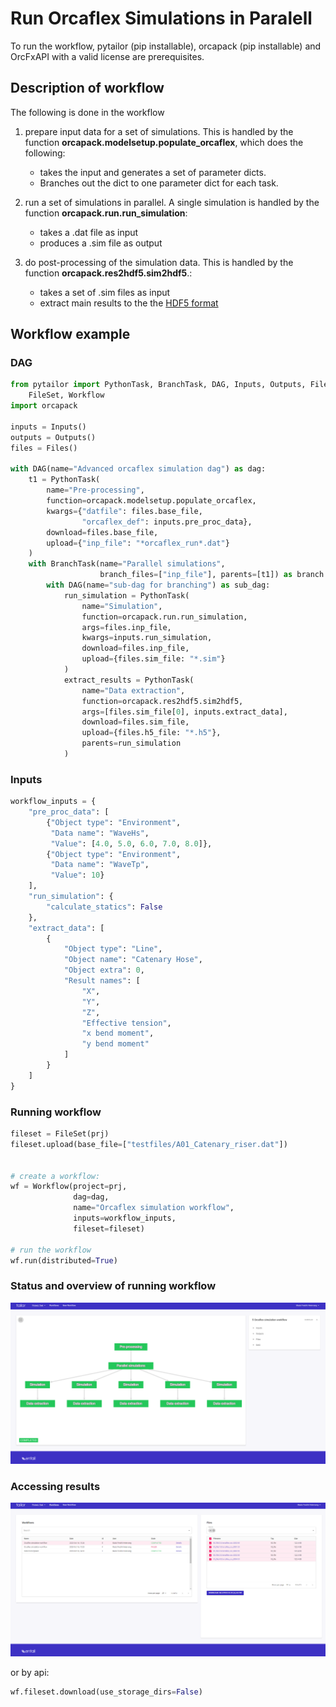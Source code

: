 # Run Orcaflex Simulations in Paralell

To run the workflow, pytailor (pip installable), orcapack (pip installable) 
and OrcFxAPI with a valid license are prerequisites.

## Description of workflow

The following is done in the workflow

1. prepare input data for a set of simulations. This is handled by the function 
**orcapack.modelsetup.populate_orcaflex**, which does the following:
    - takes the input and generates a set of parameter dicts.
    - Branches out the dict to one parameter dict for each task.

2. run a set of simulations in parallel. A single simulation is handled by the 
function **orcapack.run.run_simulation**:
    - takes a .dat file as input
    - produces a .sim file as output

3. do post-processing of the simulation data.  This is handled by the 
function **orcapack.res2hdf5.sim2hdf5**.:
    - takes a set of .sim files as input
    - extract main results to the the [HDF5 format](https://portal.hdfgroup.org/display/HDF5/HDF5)


## Workflow example

### DAG

```python
from pytailor import PythonTask, BranchTask, DAG, Inputs, Outputs, Files, Project, \
    FileSet, Workflow
import orcapack

inputs = Inputs()
outputs = Outputs()
files = Files()

with DAG(name="Advanced orcaflex simulation dag") as dag:
    t1 = PythonTask(
        name="Pre-processing",
        function=orcapack.modelsetup.populate_orcaflex,
        kwargs={"datfile": files.base_file,
                "orcaflex_def": inputs.pre_proc_data},
        download=files.base_file,
        upload={"inp_file": "*orcaflex_run*.dat"}
    )
    with BranchTask(name="Parallel simulations",
                    branch_files=["inp_file"], parents=[t1]) as branch:
        with DAG(name="sub-dag for branching") as sub_dag:
            run_simulation = PythonTask(
                name="Simulation",
                function=orcapack.run.run_simulation,
                args=files.inp_file,
                kwargs=inputs.run_simulation,
                download=files.inp_file,
                upload={files.sim_file: "*.sim"}
            )
            extract_results = PythonTask(
                name="Data extraction",
                function=orcapack.res2hdf5.sim2hdf5,
                args=[files.sim_file[0], inputs.extract_data],
                download=files.sim_file,
                upload={files.h5_file: "*.h5"},
                parents=run_simulation
            )
```

### Inputs

```python
workflow_inputs = {
    "pre_proc_data": [
        {"Object type": "Environment",
         "Data name": "WaveHs",
         "Value": [4.0, 5.0, 6.0, 7.0, 8.0]},
        {"Object type": "Environment",
         "Data name": "WaveTp",
         "Value": 10}
    ],
    "run_simulation": {
        "calculate_statics": False
    },
    "extract_data": [
        {
            "Object type": "Line",
            "Object name": "Catenary Hose",
            "Object extra": 0,
            "Result names": [
                "X",
                "Y",
                "Z",
                "Effective tension",
                "x bend moment",
                "y bend moment"
            ]
        }
    ]
}
```



### Running workflow
```python
fileset = FileSet(prj)
fileset.upload(base_file=["testfiles/A01_Catenary_riser.dat"])


# create a workflow:
wf = Workflow(project=prj,
              dag=dag,
              name="Orcaflex simulation workflow",
              inputs=workflow_inputs,
              fileset=fileset)

# run the workflow
wf.run(distributed=True)
```

### Status and overview of running workflow

![Workflow](workflow_dag.png)

### Accessing results

![Download](download_files.png)

or by api:
```python
wf.fileset.download(use_storage_dirs=False)
```